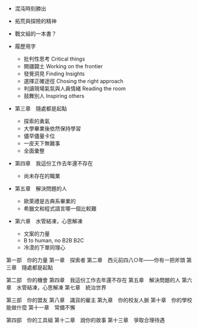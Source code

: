 # 

- 混沌時刻勝出

- 拓荒與探險的精神

- 戰文組的一本書？

- 履歷用字
    - 批判性思考 Critical things
    - 開疆闢土 Working on the frontier
    - 發覺洞見 Finding Insights
    - 選擇正確途徑 Chosing the right approach
    - 判讀現場氣氛與人員情緒 Reading the room
    - 鼓舞別人 Inspiring others

- 第三章　隨處都是起點
    - 探索的勇氣
    - 大學畢業後依然保持學習
    - 儘早儘量卡位
    - 一皮天下無難事
    - 全面彙整

- 第四章　我這份工作去年還不存在
    - 尚未存在的職業

- 第五章　解決問題的人
    - 歐萊禮是古典系畢業的
    - 希臘文和程式語言哪一個比較難

- 第六章　水管結凍，心思解凍
    - 文案的力量
    - B to human, no B2B B2C
    - 冷漠的下單同理心

第一部　你的力量
第一章　探索者
第二章　西元前四八○年――你有一把斧頭
第三章　隨處都是起點
 
第二部　你的機會
第四章　我這份工作去年還不存在
第五章　解決問題的人
第六章　水管結凍，心思解凍
第七章　統治世界
 
第三部　你的盟友
第八章　識貨的雇主
第九章　你的校友人脈
第十章　你的學校能做什麼
第十一章　常備不懈
 
第四部　你的工具組
第十二章　說你的故事
第十三章　爭取合理待遇